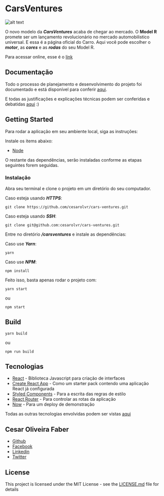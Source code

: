 # CarsVentures

![alt text](https://lh3.googleusercontent.com/_bWU7QpJqKsKjWpDINLXPhETbTrPJbTLTwqIGlQ_ko0KhZShkaDllEMnR_hcZyW9OuPLeQjDXggFr_TYPlaIG381DP6EUIH7hiX8VFYTpMVyxHioTUGoFaku6epkj1Dxm3iFGOtbQo6leT85u5iRZ6WkEjOqjCGn7S27JVTDcAYjm9jXQwwtXcWohoEjm00rsKb2FYWQQuGZrpxa6uyYk7Gl2uMcLzmCkg0R2mco8wQxJ9pYCsYaa8DV_-P9WFVlvfd6PxLEbp9TVqKW3HkzR7dTf_akosOzGyw_Tj6Nz0eJvZJIDlEehUzu4K2lpASnP2rIjXb12nlzJRw4c1hUTB2ZAGKPrCLJCQeKLGqGBnIUoedP2mczcIlfLGphm3RgpA5CuQGJ1t4F-1YEBnqdLwegozv0PjY8laCXY6M9pQoN9UBsUaTebu84-Oco1TFHmLhoc6V_xmZcOYWnRKMDDbwc-aPTnVp0Nnqpm6z9NIB2IWM2DHg0WgetkS-46Qfj9SQ0oB9Yt9UkKHdXgV0Q5IuEGBGpkRyb02Y2BbM0vWka7S-zIzQaDWzUbB1dghHd0DzKwa0W3ShnIg_XH4wIfpyTne-lsGIs=w2030-h1398)

O novo modelo da ***CarsVentures*** acaba de chegar ao mercado. O **Model R** promete ser um lançamento revolucionário no mercado automobilistico universal. E essa é a página oficial do Carro. Aqui você pode escolher o ***motor***, as ***cores*** e as ***rodas*** do seu Model R.

Para acessar online, esse é o <a href="https://carsventures-ovqzyptlpr.now.sh/" target="_blank">link</a>


## Documentação

Todo o processo de planejamento e desenvolvimento do projeto foi documentado e está disponível para conferir [aqui](https://trello.com/b/kX8ZzF0Y/cars-ventures).

E todas as justificações e explicações técnicas podem ser conferidas e debatidas [aqui](https://medium.com/@cesarolvr/como-eu-desenvolvi-o-carsventures-6cee8afe150a) :)




## Getting Started

Para rodar a aplicação em seu ambiente local, siga as instruções:

Instale os items abaixo:

* [Node](https://nodejs.org/en/)   
 
O restante das dependências, serão instaladas conforme as etapas seguintes forem seguidas. 


### Instalação

Abra seu terminal e clone o projeto em um diretório do seu computador.


Caso esteja usando ***HTTPS***:

```
git clone https://github.com/cesarolvr/cars-ventures.git
```


Caso esteja usando ***SSH***:

```
git clone git@github.com:cesarolvr/cars-ventures.git
```


Entre no diretório ***/carsventures*** e instale as dependências:


Caso use ***Yarn***:

```
yarn
```


Caso use ***NPM***:

```
npm install
```


Feito isso, basta apenas rodar o projeto com: 


```
yarn start
```
ou
```
npm start
```


## Build

```
yarn build
```

ou 

```
npm run build
```


## Tecnologias

* [React](https://reactjs.org/) - Biblioteca Javascript para criação de interfaces
* [Create React App](https://github.com/facebook/create-react-app) - Como um starter pack contendo uma aplicação React já configurada
* [Styled Components](https://www.styled-components.com/) - Para a escrita das regras de estilo
* [React Router](https://reacttraining.com/react-router/) - Para controlar as rotas da aplicação
* [Now](https://zeit.co/now) - Para um deploy de demonstração

Todas as outras tecnologias envolvidas podem ser vistas [aqui](https://github.com/cesarolvr/cars-ventures/blob/master/package.json)


## Cesar Oliveira Faber

 - [Github](https://github.com/cesarolvr)
 - [Facebook](https://facebook.com/cesarolvra)
 - [Linkedin](https://linkedin.com/in/cesarolvr)
 - [Twitter](https://twitter.com/cesarolvr)
 
 

## License

This project is licensed under the MIT License - see the [LICENSE.md](LICENSE.md) file for details
